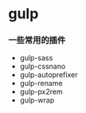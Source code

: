 # gulp

### 一些常用的插件

* gulp-sass
* gulp-cssnano
* gulp-autoprefixer
* gulp-rename
* gulp-px2rem
* gulp-wrap